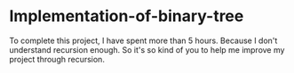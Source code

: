# Implementation-of-binary-tree
To complete this project, I have spent more than 5 hours. Because I don't understand recursion enough.
So it's so kind of you to help me improve my project through recursion.

